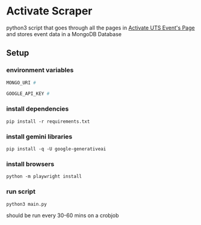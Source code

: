 # Activate Scraper

python3 script that goes through all the pages in [Activate UTS Event's Page](https://www.activateuts.com.au/events/?orderby=featured) and stores event data in a MongoDB Database

## Setup

### environment variables
```bash
MONGO_URI #
```
```bash
GOOGLE_API_KEY #
```
### install dependencies
`pip install -r requirements.txt`
### install gemini libraries
`pip install -q -U google-generativeai`
### install browsers
`python -m playwright install`
### run script
`python3 main.py`

should be run every 30-60 mins on a crobjob
